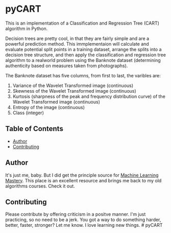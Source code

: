 # pyCART

This is an implementation of a Classification and Regression Tree (CART) algorithm in Python.

Decision trees are pretty cool, in that they are fairly simple and are a powerful prediction method. This immplementaion will calculate and evaluate potential split points in a training dataset, arrange the splits into a decision tree structure, and then apply the classification and regression tree algorithm to a realworld problem using the Banknote dataset (determining authenticity based on measures taken from photographs).

The Banknote dataset has five columns, from first to last, the varibles are:
1. Variance of the Wavelet Transformed image (continuous)
2. Skewness of the Wavelet Transformed image (continuous)
3. Kurtosis (sharpness of the peak and frequency distribution curve) of the Wavelet Transformed image (continuous)
4. Entropy of the image (continuous)
5. Class (integer)

## Table of Contents

- [Author](#author)
- [Contributing](#contributing)

## Author

It's just me, baby. But I did get the principle source for [Machine Learning Mastery](https://machinelearningmastery.com/). This place is an excellent resource and brings me back to my old algorithms courses. Check it out.

## Contributing

Please contribute by offering criticism in a positve manner. I'm just practicing, so no need to be a jerk. You got a way to do something harder, better, faster, stronger? Let me know. I love learning new things. # pyCART
